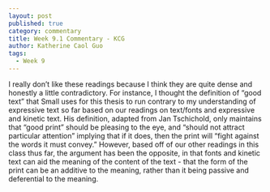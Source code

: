 ```yaml
---
layout: post
published: true
category: commentary
title: Week 9.1 Commentary - KCG
author: Katherine Caol Guo
tags:
  - Week 9
---
```

I really don’t like these readings because I think they are quite dense and honestly a little contradictory. For instance, I thought the definition of “good text” that Small uses for this thesis to run contrary to my understanding of expressive text so far based on our readings on text/fonts and expressive and kinetic text. His definition, adapted from Jan Tschichold, only maintains that “good print” should be pleasing to the eye, and “should not attract particular attention” implying that if it does, then the print will “fight against the words it must convey.” However, based off of our other readings in this class thus far, the argument has been the opposite, in that fonts and kinetic text can aid the meaning of the content of the text - that the form of the print can be an additive to the meaning, rather than it being passive and deferential to the meaning.
